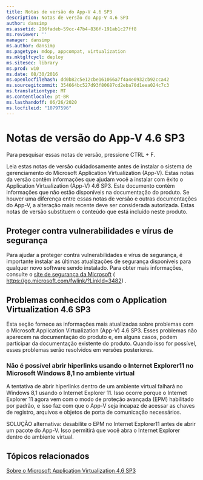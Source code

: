 ```yaml
---
title: Notas de versão do App-V 4.6 SP3
description: Notas de versão do App-V 4.6 SP3
author: dansimp
ms.assetid: 206fadeb-59cc-47b4-836f-191ab1c27ff8
ms.reviewer: ''
manager: dansimp
ms.author: dansimp
ms.pagetype: mdop, appcompat, virtualization
ms.mktglfcycl: deploy
ms.sitesec: library
ms.prod: w10
ms.date: 08/30/2016
ms.openlocfilehash: dd0b82c5e12cbe161066a7f4a4e0932cb92cca42
ms.sourcegitcommit: 354664bc527d93f80687cd2eba70d1eea024c7c3
ms.translationtype: MT
ms.contentlocale: pt-BR
ms.lasthandoff: 06/26/2020
ms.locfileid: "10797596"
---
```

# Notas de versão do App-V 4.6 SP3


Para pesquisar essas notas de versão, pressione CTRL + F.

Leia estas notas de versão cuidadosamente antes de instalar o sistema de gerenciamento do Microsoft Application Virtualization (App-V). Estas notas da versão contêm informações que ajudam você a instalar com êxito o Application Virtualization (App-V) 4.6 SP3. Este documento contém informações que não estão disponíveis na documentação do produto. Se houver uma diferença entre essas notas de versão e outras documentações do App-V, a alteração mais recente deve ser considerada autorizada. Estas notas de versão substituem o conteúdo que está incluído neste produto.

## Proteger contra vulnerabilidades e vírus de segurança


Para ajudar a proteger contra vulnerabilidades e vírus de segurança, é importante instalar as últimas atualizações de segurança disponíveis para qualquer novo software sendo instalado. Para obter mais informações, consulte o [site de segurança da Microsoft](https://go.microsoft.com/fwlink/?LinkId=3482) ( https://go.microsoft.com/fwlink/?LinkId=3482) .

## Problemas conhecidos com o Application Virtualization 4.6 SP3


Esta seção fornece as informações mais atualizadas sobre problemas com o Microsoft Application Virtualization (App-V) 4.6 SP3. Esses problemas não aparecem na documentação do produto e, em alguns casos, podem participar da documentação existente do produto. Quando isso for possível, esses problemas serão resolvidos em versões posteriores.

### Não é possível abrir hiperlinks usando o Internet Explorer11 no Microsoft Windows 8,1 no ambiente virtual

A tentativa de abrir hiperlinks dentro de um ambiente virtual falhará no Windows 8,1 usando o Internet Explorer 11. Isso ocorre porque o Internet Explorer 11 agora vem com o modo de proteção avançada (EPM) habilitado por padrão, e isso faz com que o App-V seja incapaz de acessar as chaves de registro, arquivos e objetos de porta de comunicação necessários.

SOLUÇÃO alternativa: desabilite o EPM no Internet Explorer11 antes de abrir um pacote do App-V. Isso permitirá que você abra o Internet Explorer dentro do ambiente virtual.

## Tópicos relacionados


[Sobre o Microsoft Application Virtualization 4.6 SP3](about-microsoft-application-virtualization-46-sp3.md)

 

 





